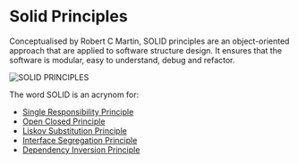 # Solid Principles
Conceptualised by Robert C Martin, SOLID principles are an object-oriented approach that are applied to software structure design. It ensures that the software is modular, easy to understand, debug and refactor.

![SOLID PRINCIPLES](https://user-images.githubusercontent.com/75598310/233797520-11268c95-7268-4cff-819e-e03aa69c8feb.jpg)


The word SOLID is an acrynom for:
- [Single Responsibility Principle](https://github.com/ramanks19/solid-principles/tree/main/1.%20Single%20Responsibility%20Principle)
- [Open Closed Principle](https://github.com/ramanks19/solid-principles/tree/main/2.%20Open%20Closed%20Principle)
- [Liskov Substitution Principle](https://github.com/ramanks19/solid-principles/tree/main/3.%20Liskov%20Substitution%20Principle)
- [Interface Segregation Principle](https://github.com/ramanks19/solid-principles/tree/main/4.%20Interface%20Segregation%20Principle)
- [Dependency Inversion Principle](https://github.com/ramanks19/solid-principles/tree/main/5.%20Dependency%20Inversion%20Principle)
